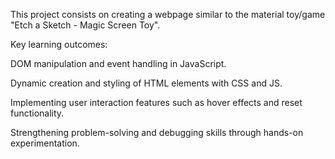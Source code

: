 This project consists on creating a webpage similar to the material toy/game "Etch a Sketch - Magic Screen Toy".

Key learning outcomes:

DOM manipulation and event handling in JavaScript.

Dynamic creation and styling of HTML elements with CSS and JS.

Implementing user interaction features such as hover effects and reset functionality.

Strengthening problem-solving and debugging skills through hands-on experimentation.
